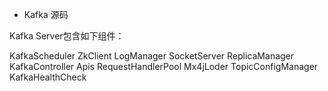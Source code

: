 * Kafka 源码

Kafka Server包含如下组件：

KafkaScheduler
ZkClient
LogManager
SocketServer
ReplicaManager
KafkaController
Apis
RequestHandlerPool
Mx4jLoder
TopicConfigManager
KafkaHealthCheck
